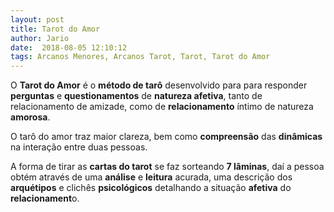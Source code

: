 ```yaml
---
layout: post
title: Tarot do Amor
author: Jario
date:  2018-08-05 12:10:12
tags: Arcanos Menores, Arcanos Tarot, Tarot, Tarot do Amor
---
```

O **Tarot do Amor** é o **método de tarô** desenvolvido para para responder **perguntas** e **questionamentos** de **natureza afetiva**, tanto de relacionamento de amizade, como de **relacionamento** íntimo de natureza **amorosa**. 

O tarô do amor traz maior clareza, bem como **compreensão** das **dinâmicas** na interação entre duas pessoas.

A forma de tirar as **cartas do tarot** se faz sorteando **7 lâminas**, daí a pessoa obtém através de uma **análise** e **leitura** acurada, uma descrição dos **arquétipos** e clichês **psicológicos** detalhando a situação **afetiva** do **relacionament**o.